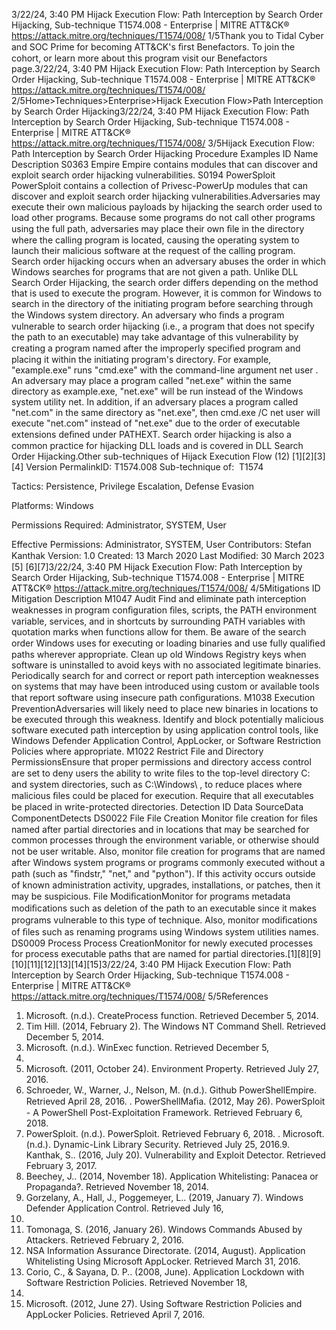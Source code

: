 3/22/24, 3:40 PM Hijack Execution Flow: Path Interception by Search Order Hijacking, Sub-technique T1574.008 - Enterprise | MITRE ATT&CK®
https://attack.mitre.org/techniques/T1574/008/ 1/5Thank you to Tidal Cyber and SOC Prime for becoming ATT&CK's ﬁrst Benefactors. To join the cohort, or learn more about this program visit our
Benefactors page.3/22/24, 3:40 PM Hijack Execution Flow: Path Interception by Search Order Hijacking, Sub-technique T1574.008 - Enterprise | MITRE ATT&CK®
https://attack.mitre.org/techniques/T1574/008/ 2/5Home>Techniques>Enterprise>Hijack Execution Flow>Path Interception by Search Order Hijacking3/22/24, 3:40 PM Hijack Execution Flow: Path Interception by Search Order Hijacking, Sub-technique T1574.008 - Enterprise | MITRE ATT&CK®
https://attack.mitre.org/techniques/T1574/008/ 3/5Hijack Execution Flow: Path Interception by Search
Order Hijacking
Procedure Examples
ID Name Description
S0363 Empire Empire contains modules that can discover and exploit search order hijacking vulnerabilities.
S0194 PowerSploit PowerSploit contains a collection of Privesc-PowerUp modules that can discover and exploit search order
hijacking vulnerabilities.Adversaries may execute their own malicious payloads by hijacking the search order used to load other programs. Because some programs
do not call other programs using the full path, adversaries may place their own ﬁle in the directory where the calling program is located,
causing the operating system to launch their malicious software at the request of the calling program.
Search order hijacking occurs when an adversary abuses the order in which Windows searches for programs that are not given a path. Unlike
DLL Search Order Hijacking, the search order differs depending on the method that is used to execute the program. However, it is
common for Windows to search in the directory of the initiating program before searching through the Windows system directory. An
adversary who ﬁnds a program vulnerable to search order hijacking (i.e., a program that does not specify the path to an executable) may
take advantage of this vulnerability by creating a program named after the improperly speciﬁed program and placing it within the initiating
program's directory.
For example, "example.exe" runs "cmd.exe" with the command-line argument net user . An adversary may place a program called "net.exe"
within the same directory as example.exe, "net.exe" will be run instead of the Windows system utility net. In addition, if an adversary places a
program called "net.com" in the same directory as "net.exe", then cmd.exe /C net user will execute "net.com" instead of "net.exe" due to
the order of executable extensions deﬁned under PATHEXT. 
Search order hijacking is also a common practice for hijacking DLL loads and is covered in DLL Search Order Hijacking.Other sub-techniques of Hijack Execution Flow (12)
[1][2][3]
[4]
Version PermalinkID: T1574.008
Sub-technique of:  T1574

Tactics: Persistence, Privilege Escalation, Defense Evasion

Platforms: Windows

Permissions Required: Administrator, SYSTEM, User

Effective Permissions: Administrator, SYSTEM, User
Contributors: Stefan Kanthak
Version: 1.0
Created: 13 March 2020
Last Modiﬁed: 30 March 2023
[5]
[6][7]3/22/24, 3:40 PM Hijack Execution Flow: Path Interception by Search Order Hijacking, Sub-technique T1574.008 - Enterprise | MITRE ATT&CK®
https://attack.mitre.org/techniques/T1574/008/ 4/5Mitigations
ID Mitigation Description
M1047 Audit Find and eliminate path interception weaknesses in program conﬁguration ﬁles, scripts, the PATH
environment variable, services, and in shortcuts by surrounding PATH variables with quotation marks
when functions allow for them. Be aware of the search order Windows uses for executing or loading
binaries and use fully qualiﬁed paths wherever appropriate.
Clean up old Windows Registry keys when software is uninstalled to avoid keys with no associated
legitimate binaries. Periodically search for and correct or report path interception weaknesses on
systems that may have been introduced using custom or available tools that report software using
insecure path conﬁgurations.
M1038 Execution
PreventionAdversaries will likely need to place new binaries in locations to be executed through this weakness.
Identify and block potentially malicious software executed path interception by using application
control tools, like Windows Defender Application Control, AppLocker, or Software Restriction Policies
where appropriate.
M1022 Restrict File and
Directory
PermissionsEnsure that proper permissions and directory access control are set to deny users the ability to write
ﬁles to the top-level directory C: and system directories, such as C:\Windows\ , to reduce places where
malicious ﬁles could be placed for execution. Require that all executables be placed in write-protected
directories.
Detection
ID Data SourceData ComponentDetects
DS0022 File File Creation Monitor ﬁle creation for ﬁles named after partial directories and in locations that may be
searched for common processes through the environment variable, or otherwise should not be
user writable. Also, monitor ﬁle creation for programs that are named after Windows system
programs or programs commonly executed without a path (such as "ﬁndstr," "net," and
"python"). If this activity occurs outside of known administration activity, upgrades,
installations, or patches, then it may be suspicious.
File
ModiﬁcationMonitor for programs metadata modiﬁcations such as deletion of the path to an executable
since it makes programs vulnerable to this type of technique. Also, monitor modiﬁcations of
ﬁles such as renaming programs using Windows system utilities names.
DS0009 Process Process
CreationMonitor for newly executed processes for process executable paths that are named for partial
directories.[1][8][9]
[10][11][12][13][14][15]3/22/24, 3:40 PM Hijack Execution Flow: Path Interception by Search Order Hijacking, Sub-technique T1574.008 - Enterprise | MITRE ATT&CK®
https://attack.mitre.org/techniques/T1574/008/ 5/5References
1. Microsoft. (n.d.). CreateProcess function. Retrieved December
5, 2014.
2. Tim Hill. (2014, February 2). The Windows NT Command
Shell. Retrieved December 5, 2014.
3. Microsoft. (n.d.). WinExec function. Retrieved December 5,
2014.
4. Microsoft. (2011, October 24). Environment Property. Retrieved
July 27, 2016.
5. Schroeder, W., Warner, J., Nelson, M. (n.d.). Github
PowerShellEmpire. Retrieved April 28, 2016.
. PowerShellMaﬁa. (2012, May 26). PowerSploit - A PowerShell
Post-Exploitation Framework. Retrieved February 6, 2018.
7. PowerSploit. (n.d.). PowerSploit. Retrieved February 6, 2018.
. Microsoft. (n.d.). Dynamic-Link Library Security. Retrieved July
25, 2016.9. Kanthak, S.. (2016, July 20). Vulnerability and Exploit Detector.
Retrieved February 3, 2017.
10. Beechey, J.. (2014, November 18). Application Whitelisting:
Panacea or Propaganda?. Retrieved November 18, 2014.
11. Gorzelany, A., Hall, J., Poggemeyer, L.. (2019, January 7).
Windows Defender Application Control. Retrieved July 16,
2019.
12. Tomonaga, S. (2016, January 26). Windows Commands
Abused by Attackers. Retrieved February 2, 2016.
13. NSA Information Assurance Directorate. (2014, August).
Application Whitelisting Using Microsoft AppLocker. Retrieved
March 31, 2016.
14. Corio, C., & Sayana, D. P.. (2008, June). Application Lockdown
with Software Restriction Policies. Retrieved November 18,
2014.
15. Microsoft. (2012, June 27). Using Software Restriction
Policies and AppLocker Policies. Retrieved April 7, 2016.